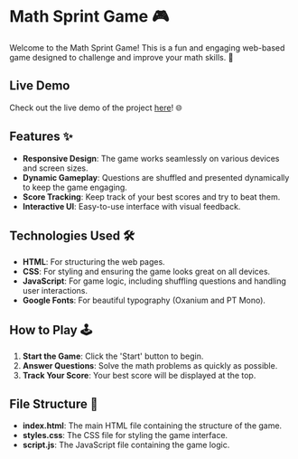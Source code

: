 # Math Sprint Game 🎮

Welcome to the Math Sprint Game! This is a fun and engaging web-based game designed to challenge and improve your math skills. 🎉

## Live Demo

Check out the live demo of the project [here](https://lambrugeorge.github.io/Math-Sprint-Game/)! 🌐

## Features ✨

- **Responsive Design**: The game works seamlessly on various devices and screen sizes.
- **Dynamic Gameplay**: Questions are shuffled and presented dynamically to keep the game engaging.
- **Score Tracking**: Keep track of your best scores and try to beat them.
- **Interactive UI**: Easy-to-use interface with visual feedback.

## Technologies Used 🛠️

- **HTML**: For structuring the web pages.
- **CSS**: For styling and ensuring the game looks great on all devices.
- **JavaScript**: For game logic, including shuffling questions and handling user interactions.
- **Google Fonts**: For beautiful typography (Oxanium and PT Mono).

## How to Play 🕹️

1. **Start the Game**: Click the 'Start' button to begin.
2. **Answer Questions**: Solve the math problems as quickly as possible.
3. **Track Your Score**: Your best score will be displayed at the top.

## File Structure 📁

- **index.html**: The main HTML file containing the structure of the game.
- **styles.css**: The CSS file for styling the game interface.
- **script.js**: The JavaScript file containing the game logic.
